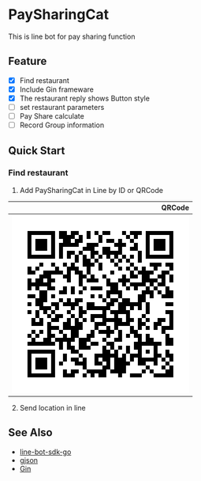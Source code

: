 # PaySharingCat
This is line bot for pay sharing function 

## Feature
- [x] Find restaurant
- [x] Include Gin frameware
- [x] The restaurant reply shows Button style
- [ ] set restaurant parameters 
- [ ] Pay Share calculate
- [ ] Record Group information

## Quick Start

### Find restaurant 
1. Add PaySharingCat in Line by ID or QRCode

|QRCode|
|-------------:|
|![image](https://github.com/FinchChang/PaySharingCat/blob/master/922ysche.png)|

2. Send location in line

## See Also
* [line-bot-sdk-go](https://github.com/line/line-bot-sdk-go)
* [gjson](https://github.com/tidwall/gjson)
* [Gin](https://github.com/gin-gonic/gin)
